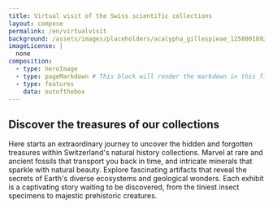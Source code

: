 ```yaml
---
title: Virtual visit of the Swiss scientific collections
layout: compose
permalink: /en/virtualvisit
background: /assets/images/placeholders/acalypha_gillespieae_1258001892.jpg
imageLicense: |
  none
composition:
  - type: heroImage
  - type: pageMarkdown # This block will render the markdown in this file so no data property needed
  - type: features
    data: outofthebox
---
```


## Discover the treasures of our collections
Here starts an extraordinary journey to uncover the hidden and forgotten treasures within Switzerland's natural history collections.
Marvel at rare and ancient fossils that transport you back in time, and intricate minerals that sparkle with natural beauty.
Explore fascinating artifacts that reveal the secrets of Earth's diverse ecosystems and geological wonders.
Each exhibit is a captivating story waiting to be discovered, from the tiniest insect specimens to majestic prehistoric creatures.
